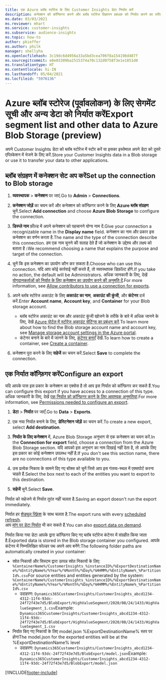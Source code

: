 ```yaml
---
title: एक Azure ब्लॉब स्टोरेज के लिए Customer Insights डेटा निर्यात करें
description: कनेक्शन को कॉन्फ़िगर करने और ब्लॉब स्टोरेज विज्ञापन प्रबंधक को निर्यात करने का तरीका जानें.
ms.date: 03/03/2021
ms.reviewer: mhart
ms.service: customer-insights
ms.subservice: audience-insights
ms.topic: how-to
author: pkieffer
ms.author: philk
manager: shellyha
ms.openlocfilehash: 3c19dc6d4956a33a5bd3cea706f8a154198d487f
ms.sourcegitcommit: e8e03309ba2515374a70c132d0758f3e1e1851d0
ms.translationtype: HT
ms.contentlocale: hi-IN
ms.lasthandoff: 05/04/2021
ms.locfileid: "5976136"
---
```

# <a name="export-segment-list-and-other-data-to-azure-blob-storage-preview"></a><span data-ttu-id="2e5d1-103">Azure ब्लॉब स्टोरेज (पूर्वावलोकन) के लिए सेगमेंट सूची और अन्य डेटा को निर्यात करें</span><span class="sxs-lookup"><span data-stu-id="2e5d1-103">Export segment list and other data to Azure Blob Storage (preview)</span></span>

<span data-ttu-id="2e5d1-104">अपने Customer Insights डेटा को ब्लॉब स्टोरेज में स्टोर करें या इसका इस्तेमाल अपने डेटा को दूसरे एप्लिकेशन में भेजने के लिए करें.</span><span class="sxs-lookup"><span data-stu-id="2e5d1-104">Store your Customer Insights data in a Blob storage or use it to transfer your data to other applications.</span></span>

## <a name="set-up-the-connection-to-blob-storage"></a><span data-ttu-id="2e5d1-105">ब्लॉब संग्रहण में कनेक्शन सेट अप करें</span><span class="sxs-lookup"><span data-stu-id="2e5d1-105">Set up the connection to Blob storage</span></span>

1. <span data-ttu-id="2e5d1-106">**व्यवस्थापक** > **कनेक्शन** पर जाएं.</span><span class="sxs-lookup"><span data-stu-id="2e5d1-106">Go to **Admin** > **Connections**.</span></span>

1. <span data-ttu-id="2e5d1-107">**कनेक्शन जोड़ें** का चयन करें और कनेक्शन को कॉन्फ़िगर करने के लिए **Azure ब्लॉब संग्रहण** चुनें.</span><span class="sxs-lookup"><span data-stu-id="2e5d1-107">Select **Add connection** and choose **Azure Blob Storage** to configure the connection.</span></span>

1. <span data-ttu-id="2e5d1-108">**डिस्प्ले नाम** फ़ील्ड में अपने कनेक्शन को पहचानने योग्य नाम दें.</span><span class="sxs-lookup"><span data-stu-id="2e5d1-108">Give your connection a recognizable name in the **Display name** field.</span></span> <span data-ttu-id="2e5d1-109">कनेक्शन का नाम और प्रकार इस कनेक्शन का वर्णन करता है.</span><span class="sxs-lookup"><span data-stu-id="2e5d1-109">The name and the type of the connection describe this connection.</span></span> <span data-ttu-id="2e5d1-110">हम एक नाम चुनने की सलाह देते हैं जो कनेक्शन के उद्देश्य और लक्ष्य को बताता है।</span><span class="sxs-lookup"><span data-stu-id="2e5d1-110">We recommend choosing a name that explains the purpose and target of the connection.</span></span>

1. <span data-ttu-id="2e5d1-111">चुनें कि इस कनेक्शन का उपयोग कौन कर सकता है.</span><span class="sxs-lookup"><span data-stu-id="2e5d1-111">Choose who can use this connection.</span></span> <span data-ttu-id="2e5d1-112">यदि आप कोई कार्रवाई नहीं करते हैं, तो व्यवस्थापक डिफ़ॉल्ट होंगे.</span><span class="sxs-lookup"><span data-stu-id="2e5d1-112">If you take no action, the default will be Administrators.</span></span> <span data-ttu-id="2e5d1-113">अधिक जानकारी के लिए, देखें [योगदानकर्ताओं को निर्यात के लिए कनेक्शन का उपयोग करने की अनुमति दें](connections.md#allow-contributors-to-use-a-connection-for-exports).</span><span class="sxs-lookup"><span data-stu-id="2e5d1-113">For more information, see [Allow contributors to use a connection for exports](connections.md#allow-contributors-to-use-a-connection-for-exports).</span></span>

1. <span data-ttu-id="2e5d1-114">अपने ब्लॉब स्टोरेज अकाउंट के लिए **अकाउंट का नाम**, **अकाउंट की कुंजी**, और **कंटेनर** दर्ज करें.</span><span class="sxs-lookup"><span data-stu-id="2e5d1-114">Enter **Account name**, **Account key**, and **Container** for your Blob storage account.</span></span>
    - <span data-ttu-id="2e5d1-115">ब्लॉब स्टोरेज अकाउंट का नाम और अकाउंट कुंजी खोजने के तरीके के बारे में अधिक जानने के लिए, देखें [Azure पोर्टल में स्टोरेज अकाउंट सेटिंग्स का प्रबंधन करें](/azure/storage/common/storage-account-manage).</span><span class="sxs-lookup"><span data-stu-id="2e5d1-115">To learn more about how to find the Blob storage account name and account key, see [Manage storage account settings in the Azure portal](/azure/storage/common/storage-account-manage).</span></span>
    - <span data-ttu-id="2e5d1-116">कंटेनर बनाने के बारे में जानने के लिए, [कंटेनर बनाएँ](/azure/storage/blobs/storage-quickstart-blobs-portal#create-a-container) देखें.</span><span class="sxs-lookup"><span data-stu-id="2e5d1-116">To learn how to create a container, see [Create a container](/azure/storage/blobs/storage-quickstart-blobs-portal#create-a-container).</span></span>

1. <span data-ttu-id="2e5d1-117">कनेक्शन पूरा करने के लिए **सहेजें** का चयन करें.</span><span class="sxs-lookup"><span data-stu-id="2e5d1-117">Select **Save** to complete the connection.</span></span> 

## <a name="configure-an-export"></a><span data-ttu-id="2e5d1-118">एक निर्यात कॉन्फ़िगर करें</span><span class="sxs-lookup"><span data-stu-id="2e5d1-118">Configure an export</span></span>

<span data-ttu-id="2e5d1-119">यदि आपके पास इस प्रकार के कनेक्शन का एक्सेस है तो आप इस निर्यात को कॉन्फ़िगर कर सकते हैं.</span><span class="sxs-lookup"><span data-stu-id="2e5d1-119">You can configure this export if you have access to a connection of this type.</span></span> <span data-ttu-id="2e5d1-120">अधिक जानकारी के लिए, देखें [एक निर्यात को कॉन्फ़िगर करने के लिए आवश्यक अनुमतियां](export-destinations.md#set-up-a-new-export).</span><span class="sxs-lookup"><span data-stu-id="2e5d1-120">For more information, see [Permissions needed to configure an export](export-destinations.md#set-up-a-new-export).</span></span>

1. <span data-ttu-id="2e5d1-121">**डेटा** > **निर्यात** पर जाएँ.</span><span class="sxs-lookup"><span data-stu-id="2e5d1-121">Go to **Data** > **Exports**.</span></span>

1. <span data-ttu-id="2e5d1-122">एक नया निर्यात बनाने के लिए, **डेस्टिनेशन जोड़ें** का चयन करें.</span><span class="sxs-lookup"><span data-stu-id="2e5d1-122">To create a new export, select **Add destination**.</span></span>

1. <span data-ttu-id="2e5d1-123">**निर्यात के लिए कनेक्शन** में, Azure Blob Storage अनुभाग से एक कनेक्शन का चयन करें.</span><span class="sxs-lookup"><span data-stu-id="2e5d1-123">In the **Connection for export** field, choose a connection from the Azure Blob Storage section.</span></span> <span data-ttu-id="2e5d1-124">यदि आपको इस अनुभाग का नाम दिखाई नहीं देता है, तो आपके लिए इस प्रकार का कोई कनेक्शन उपलब्ध नहीं है.</span><span class="sxs-lookup"><span data-stu-id="2e5d1-124">If you don't see this section name, there are no connections of this type available to you.</span></span>

1. <span data-ttu-id="2e5d1-125">उस प्रत्येक निकाय के सामने दिए गए बॉक्स को चुनें जिसे आप इस गंतव्य-स्थल में एक्सपोर्ट करना चाहते हैं.</span><span class="sxs-lookup"><span data-stu-id="2e5d1-125">Select the box next to each of the entities you want to export to this destination.</span></span>

1. <span data-ttu-id="2e5d1-126">**सहेजें** चुनें.</span><span class="sxs-lookup"><span data-stu-id="2e5d1-126">Select **Save**.</span></span>

<span data-ttu-id="2e5d1-127">निर्यात को सहेजने से निर्यात तुरंत नहीं चलता है.</span><span class="sxs-lookup"><span data-stu-id="2e5d1-127">Saving an export doesn't run the export immediately.</span></span>

<span data-ttu-id="2e5d1-128">निर्यात हर [शेड्यूल रिफ़्रेश](system.md#schedule-tab) के साथ चलता है.</span><span class="sxs-lookup"><span data-stu-id="2e5d1-128">The export runs with every [scheduled refresh](system.md#schedule-tab).</span></span>     
<span data-ttu-id="2e5d1-129">आप [मांग पर डेटा निर्यात](export-destinations.md#run-exports-on-demand) भी कर सकते हैं.</span><span class="sxs-lookup"><span data-stu-id="2e5d1-129">You can also [export data on demand](export-destinations.md#run-exports-on-demand).</span></span> 

<span data-ttu-id="2e5d1-130">निर्यात किया गया डेटा आपके द्वारा कॉन्फ़िगर किए गए ब्लॉब स्टोरेज कंटेनर में संग्रहीत किया जाता है.</span><span class="sxs-lookup"><span data-stu-id="2e5d1-130">Exported data is stored in the Blob storage container you configured.</span></span> <span data-ttu-id="2e5d1-131">आपके कंटेनर में निम्नलिखित फोल्डर पथ अपने आप बनेंगे:</span><span class="sxs-lookup"><span data-stu-id="2e5d1-131">The following folder paths are automatically created in your container:</span></span>

- <span data-ttu-id="2e5d1-132">स्रोत निकायों और सिस्टम द्वारा उत्पन्न स्रोत निकायों के लिए: `%ContainerName%/CustomerInsights_%instanceID%/%ExportDestinationName%/%EntityName%/%Year%/%Month%/%Day%/%HHMM%/%EntityName%_%PartitionId%.csv`</span><span class="sxs-lookup"><span data-stu-id="2e5d1-132">For source entities and entities generated by the system: `%ContainerName%/CustomerInsights_%instanceID%/%ExportDestinationName%/%EntityName%/%Year%/%Month%/%Day%/%HHMM%/%EntityName%_%PartitionId%.csv`</span></span>
  - <span data-ttu-id="2e5d1-133">उदाहरण: `Dynamics365CustomerInsights/CustomerInsights_abcd1234-4312-11f4-93dc-24f72f43e7d5/BlobExport/HighValueSegment/2020/08/24/1433/HighValueSegment_1.csv`</span><span class="sxs-lookup"><span data-stu-id="2e5d1-133">Example: `Dynamics365CustomerInsights/CustomerInsights_abcd1234-4312-11f4-93dc-24f72f43e7d5/BlobExport/HighValueSegment/2020/08/24/1433/HighValueSegment_1.csv`</span></span>
- <span data-ttu-id="2e5d1-134">निर्यात किए गए निकायों के लिए model.json %ExportDestinationName% स्तर पर होगा</span><span class="sxs-lookup"><span data-stu-id="2e5d1-134">The model.json for the exported entities will be at the %ExportDestinationName% level</span></span>
  - <span data-ttu-id="2e5d1-135">उदाहरण: `Dynamics365CustomerInsights/CustomerInsights_abcd1234-4312-11f4-93dc-24f72f43e7d5/BlobExport/model.json`</span><span class="sxs-lookup"><span data-stu-id="2e5d1-135">Example: `Dynamics365CustomerInsights/CustomerInsights_abcd1234-4312-11f4-93dc-24f72f43e7d5/BlobExport/model.json`</span></span>

[!INCLUDE[footer-include](../includes/footer-banner.md)]
